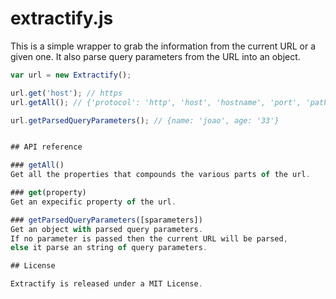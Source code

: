 # extractify.js

This is a simple wrapper to grab the information from the current URL or a given one.
It also parse query parameters from the URL into an object.

```javascript
var url = new Extractify();

url.get('host'); // https
url.getAll(); // {'protocol': 'http', 'host', 'hostname', 'port', 'pathname', 'search'}

url.getParsedQueryParameters(); // {name: 'joao', age: '33'}


## API reference

### getAll()
Get all the properties that compounds the various parts of the url.

### get(property)
Get an expecific property of the url.

### getParsedQueryParameters([sparameters])
Get an object with parsed query parameters.
If no parameter is passed then the current URL will be parsed,
else it parse an string of query parameters.

## License

Extractify is released under a MIT License.
